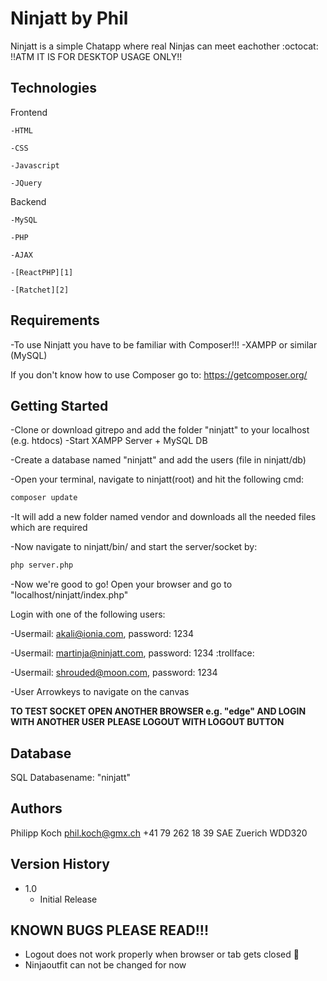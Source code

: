 # Ninjatt by Phil

Ninjatt is a simple Chatapp where real Ninjas can meet eachother :octocat:
!!ATM IT IS FOR DESKTOP USAGE ONLY!!

## Technologies

Frontend

    -HTML

    -CSS

    -Javascript

    -JQuery


Backend

    -MySQL

    -PHP

    -AJAX

    -[ReactPHP][1]

    -[Ratchet][2]

[1]: https://reactphp.org/ "ReactPHP"
[2]: http://socketo.me/ "Ratchet Websocket"

## Requirements

-To use Ninjatt you have to be familiar with Composer!!!
-XAMPP or similar (MySQL)

If you don't know how to use Composer go to: https://getcomposer.org/
## Getting Started

-Clone or download gitrepo and add the folder "ninjatt" to your localhost (e.g. htdocs)
-Start XAMPP Server + MySQL DB

-Create a database named "ninjatt" and add the users (file in ninjatt/db)

-Open your terminal, navigate to ninjatt(root) and hit the following cmd:

```bash
composer update
```
-It will add a new folder named vendor and downloads all the needed files which are required

-Now navigate to ninjatt/bin/ and start the server/socket by:

```bash
php server.php
```

-Now we're good to go! Open your browser and go to "localhost/ninjatt/index.php"

Login with one of the following users:

-Usermail: akali@ionia.com, password: 1234

-Usermail: martinja@ninjatt.com, password: 1234 :trollface:

-Usermail: shrouded@moon.com, password: 1234


-User Arrowkeys to navigate on the canvas

**TO TEST SOCKET OPEN ANOTHER BROWSER e.g. "edge" AND LOGIN WITH ANOTHER USER**
**PLEASE LOGOUT WITH LOGOUT BUTTON**

## Database

SQL Databasename: "ninjatt"

## Authors

Philipp Koch phil.koch@gmx.ch +41 79 262 18 39 SAE Zuerich WDD320

## Version History

* 1.0
    * Initial Release

## KNOWN BUGS PLEASE READ!!!

- Logout does not work properly when browser or tab gets closed :shit:
- Ninjaoutfit can not be changed for now